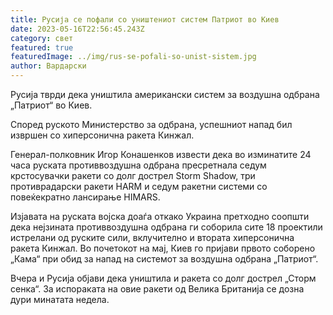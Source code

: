 ```yaml
---
title: Русија се пофали со уништениот систем Патриот во Киев
date: 2023-05-16T22:56:45.243Z
category: свет
featured: true
featuredImage: ../img/rus-se-pofali-so-unist-sistem.jpg
author: Вардарски
---
```

Русија тврди дека уништила американски систем за воздушна одбрана „Патриот“ во Киев.

Според руското Министерство за одбрана, успешниот напад бил извршен со хиперсонична ракета Кинжал.

Генерал-полковник Игор Конашенков извести дека во изминатите 24 часа руската противвоздушна одбрана пресретнала седум крстосувачки ракети со долг дострел Storm Shadow, три противрадарски ракети HARM и седум ракетни системи со повеќекратно лансирање HIMARS.

Изјавата на руската војска доаѓа откако Украина претходно соопшти дека нејзината противвоздушна одбрана ги соборила сите 18 проектили истрелани од руските сили, вклучително и втората хиперсонична ракета Кинжал. Во почетокот на мај, Киев го пријави првото соборено „Кама“ при обид за напад на системот за воздушна одбрана „Патриот“.

Вчера и Русија објави дека уништила и ракета со долг дострел „Сторм сенка“. За испораката на овие ракети од Велика Британија се дозна дури минатата недела.